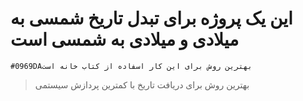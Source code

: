 # این یک پروژه برای تبدل تاریخ شمسی به میلادی و میلادی به شمسی است

`#0969DAبهترین روش برای این کار اسفاده از کتاب خانه است `
> بهترین روش برای دریافت تاریخ 
> با کمترین پردازش سیستمی 

